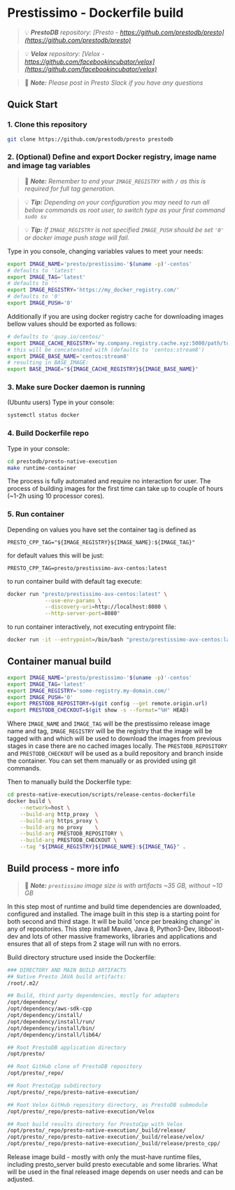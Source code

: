 # Prestissimo - Dockerfile build

> 💡 _**PrestoDB** repository: [Presto - https://github.com/prestodb/presto](https://github.com/prestodb/presto)_

> 💡 _**Velox** repository: [Velox - https://github.com/facebookincubator/velox](https://github.com/facebookincubator/velox)_

> 📝 _**Note:** Please post in Presto Slack if you have any questions_

## Quick Start

### 1. Clone this repository

```bash
git clone https://github.com/prestodb/presto prestodb
```

### 2. (Optional) Define and export Docker registry, image name and image tag variables

> 📝 _**Note:** Remember to end your `IMAGE_REGISTRY` with `/` as this is required for full tag generation._

> 💡 _**Tip:** Depending on your configuration you may need to run all bellow commands as root user, to switch type as your first command `sudo su`_

> 💡 _**Tip:** If `IMAGE_REGISTRY` is not specified `IMAGE_PUSH` should be set `'0'` or docker image push stage will fail._

Type in you console, changing variables values to meet your needs:

```bash
export IMAGE_NAME='presto/prestissimo-'$(uname -p)'-centos'
# defaults to 'latest'
export IMAGE_TAG='latest'
# defaults to ''
export IMAGE_REGISTRY='https://my_docker_registry.com/'
# defaults to '0'
export IMAGE_PUSH='0'
```

Additionally if you are using docker registry cache for downloading images bellow values should be exported as follows:

```bash
# defaults to 'quay.io/centos/'
export IMAGE_CACHE_REGISTRY='my.company.registry.cache.xyz:5000/path/to/library/'
# this will be concatenated with (defaults to 'centos:stream8')
export IMAGE_BASE_NAME='centos:stream8'
# resulting in BASE_IMAGE:
export BASE_IMAGE="${IMAGE_CACHE_REGISTRY}${IMAGE_BASE_NAME}"
```

### 3. Make sure Docker daemon is running

(Ubuntu users) Type in your console:

```bash
systemctl status docker
```

### 4. Build Dockerfile repo

Type in your console:

```bash
cd prestodb/presto-native-execution
make runtime-container
```

The process is fully automated and require no interaction for user. The process of building images for the first time can take up to couple of hours (~1-2h using 10 processor cores).

### 5. Run container

Depending on values you have set the container tag is defined as

`PRESTO_CPP_TAG="${IMAGE_REGISTRY}${IMAGE_NAME}:${IMAGE_TAG}"`

for default values this will be just:

`PRESTO_CPP_TAG=presto/prestissimo-avx-centos:latest`

to run container build with default tag execute:

```bash
docker run "presto/prestissimo-avx-centos:latest" \
            --use-env-params \
            --discovery-uri=http://localhost:8080 \
            --http-server-port=8080"
```

to run container interactively, not executing entrypoint file:

```bash
docker run -it --entrypoint=/bin/bash "presto/prestissimo-avx-centos:latest"
```

## Container manual build

```bash
export IMAGE_NAME='presto/prestissimo-'$(uname -p)'-centos'
export IMAGE_TAG='latest'
export IMAGE_REGISTRY='some-registry.my-domain.com/'
export IMAGE_PUSH='0'
export PRESTODB_REPOSITORY=$(git config --get remote.origin.url)
export PRESTODB_CHECKOUT=$(git show -s --format="%H" HEAD)
```

Where `IMAGE_NAME` and `IMAGE_TAG` will be the prestissimo release image name and tag, `IMAGE_REGISTRY` will be the registry that the image will be tagged with and which will be used to download the images from previous stages in case there are no cached images locally. The `PRESTODB_REPOSITORY` and `PRESTODB_CHECKOUT` will be used as a build repository and branch inside the container. You can set them manually or as provided using git commands.

Then to manually build the Dockerfile type:

```bash
cd presto-native-execution/scripts/release-centos-dockerfile
docker build \
    --network=host \
    --build-arg http_proxy  \
    --build-arg https_proxy \
    --build-arg no_proxy    \
    --build-arg PRESTODB_REPOSITORY \
    --build-arg PRESTODB_CHECKOUT \
    --tag "${IMAGE_REGISTRY}${IMAGE_NAME}:${IMAGE_TAG}" .
```


## Build process - more info

> 📝 _**Note:** `prestissimo` image size is with artifacts ~35 GB, without ~10 GB_

In this step most of runtime and build time dependencies are downloaded, configured and installed. The image built in this step is a starting point for both second and third stage. It will be build 'once per breaking change' in any of repositories.
This step install Maven, Java 8, Python3-Dev, libboost-dev and lots of other massive frameworks, libraries and applications and ensures that all of steps from 2 stage will run with no errors.

Build directory structure used inside the Dockerfile:

```bash
### DIRECTORY AND MAIN BUILD ARTIFACTS
## Native Presto JAVA build artifacts:
/root/.m2/

## Build, third party dependencies, mostly for adapters
/opt/dependency/
/opt/dependency/aws-sdk-cpp
/opt/dependency/install/
/opt/dependency/install/run/
/opt/dependency/install/bin/
/opt/dependency/install/lib64/

## Root PrestoDB application directory
/opt/presto/

## Root GitHub clone of PrestoDB repository
/opt/presto/_repo/

## Root PrestoCpp subdirectory
/opt/presto/_repo/presto-native-execution/

## Root Velox GitHub repository directory, as PrestoDB submodule
/opt/presto/_repo/presto-native-execution/Velox

## Root build results directory for PrestoCpp with Velox
/opt/presto/_repo/presto-native-execution/_build/release/
/opt/presto/_repo/presto-native-execution/_build/release/velox/
/opt/presto/_repo/presto-native-execution/_build/release/presto_cpp/
```

Release image build - mostly with only the must-have runtime files, including presto_server build presto executable and some libraries. What will be used in the final released image depends on user needs and can be adjusted.
